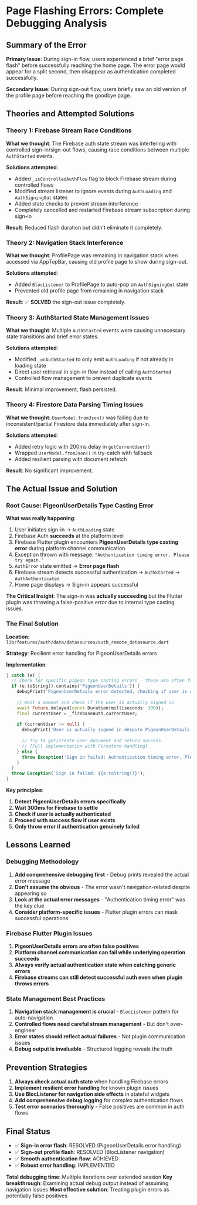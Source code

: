 # Page Flashing Errors: Complete Debugging Analysis

## Summary of the Error

**Primary Issue**: During sign-in flow, users experienced a brief "error page flash" before successfully reaching the home page. The error page would appear for a split second, then disappear as authentication completed successfully.

**Secondary Issue**: During sign-out flow, users briefly saw an old version of the profile page before reaching the goodbye page.

## Theories and Attempted Solutions

### Theory 1: Firebase Stream Race Conditions
**What we thought**: The Firebase auth state stream was interfering with controlled sign-in/sign-out flows, causing race conditions between multiple `AuthStarted` events.

**Solutions attempted**:
- Added `_isControlledAuthFlow` flag to block Firebase stream during controlled flows
- Modified stream listener to ignore events during `AuthLoading` and `AuthSigningOut` states
- Added state checks to prevent stream interference
- Completely cancelled and restarted Firebase stream subscription during sign-in

**Result**: Reduced flash duration but didn't eliminate it completely.

### Theory 2: Navigation Stack Interference
**What we thought**: ProfilePage was remaining in navigation stack when accessed via AppTopBar, causing old profile page to show during sign-out.

**Solutions attempted**:
- Added `BlocListener` to ProfilePage to auto-pop on `AuthSigningOut` state
- Prevented old profile page from remaining in navigation stack

**Result**: ✅ **SOLVED** the sign-out issue completely.

### Theory 3: AuthStarted State Management Issues
**What we thought**: Multiple `AuthStarted` events were causing unnecessary state transitions and brief error states.

**Solutions attempted**:
- Modified `_onAuthStarted` to only emit `AuthLoading` if not already in loading state
- Direct user retrieval in sign-in flow instead of calling `AuthStarted`
- Controlled flow management to prevent duplicate events

**Result**: Minimal improvement, flash persisted.

### Theory 4: Firestore Data Parsing Timing Issues
**What we thought**: `UserModel.fromJson()` was failing due to inconsistent/partial Firestore data immediately after sign-in.

**Solutions attempted**:
- Added retry logic with 200ms delay in `getCurrentUser()`
- Wrapped `UserModel.fromJson()` in try-catch with fallback
- Added resilient parsing with document refetch

**Result**: No significant improvement.

## The Actual Issue and Solution

### Root Cause: PigeonUserDetails Type Casting Error

**What was really happening**:
1. User initiates sign-in → `AuthLoading` state
2. Firebase Auth **succeeds** at the platform level
3. Firebase Flutter plugin encounters **PigeonUserDetails type casting error** during platform channel communication
4. Exception thrown with message: `"Authentication timing error. Please try again."`
5. `AuthError` state emitted → **Error page flash**
6. Firebase stream detects successful authentication → `AuthStarted` → `AuthAuthenticated`
7. Home page displays → Sign-in appears successful

**The Critical Insight**: The sign-in was **actually succeeding** but the Flutter plugin was throwing a false-positive error due to internal type casting issues.

### The Final Solution

**Location**: `lib/features/auth/data/datasources/auth_remote_datasource.dart`

**Strategy**: Resilient error handling for PigeonUserDetails errors

**Implementation**:
```dart
} catch (e) {
  // Check for specific pigeon type casting errors - these are often false positives
  if (e.toString().contains('PigeonUserDetails')) {
    debugPrint('PigeonUserDetails error detected, checking if user is actually signed in...');
    
    // Wait a moment and check if the user is actually signed in
    await Future.delayed(const Duration(milliseconds: 300));
    final currentUser = _firebaseAuth.currentUser;
    
    if (currentUser != null) {
      debugPrint('User is actually signed in despite PigeonUserDetails error, proceeding...');
      
      // Try to get/create user document and return success
      // [Full implementation with Firestore handling]
    } else {
      throw Exception('Sign in failed: Authentication timing error. Please try again.');
    }
  }
  throw Exception('Sign in failed: ${e.toString()}');
}
```

**Key principles**:
1. **Detect PigeonUserDetails errors specifically**
2. **Wait 300ms for Firebase to settle**
3. **Check if user is actually authenticated**
4. **Proceed with success flow if user exists**
5. **Only throw error if authentication genuinely failed**

## Lessons Learned

### Debugging Methodology
1. **Add comprehensive debugging first** - Debug prints revealed the actual error message
2. **Don't assume the obvious** - The error wasn't navigation-related despite appearing so
3. **Look at the actual error messages** - "Authentication timing error" was the key clue
4. **Consider platform-specific issues** - Flutter plugin errors can mask successful operations

### Firebase Flutter Plugin Issues
1. **PigeonUserDetails errors are often false positives**
2. **Platform channel communication can fail while underlying operation succeeds**
3. **Always verify actual authentication state when catching generic errors**
4. **Firebase streams can still detect successful auth even when plugin throws errors**

### State Management Best Practices
1. **Navigation stack management is crucial** - `BlocListener` pattern for auto-navigation
2. **Controlled flows need careful stream management** - But don't over-engineer
3. **Error states should reflect actual failures** - Not plugin communication issues
4. **Debug output is invaluable** - Structured logging reveals the truth

## Prevention Strategies

1. **Always check actual auth state** when handling Firebase errors
2. **Implement resilient error handling** for known plugin issues
3. **Use BlocListener for navigation side effects** in stateful widgets
4. **Add comprehensive debug logging** for complex authentication flows
5. **Test error scenarios thoroughly** - False positives are common in auth flows

## Final Status
- ✅ **Sign-in error flash**: RESOLVED (PigeonUserDetails error handling)
- ✅ **Sign-out profile flash**: RESOLVED (BlocListener navigation)
- ✅ **Smooth authentication flow**: ACHIEVED
- ✅ **Robust error handling**: IMPLEMENTED

**Total debugging time**: Multiple iterations over extended session
**Key breakthrough**: Examining actual debug output instead of assuming navigation issues
**Most effective solution**: Treating plugin errors as potentially false positives 